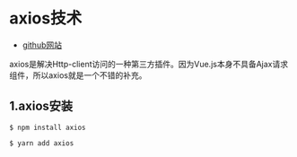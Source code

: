 # axios技术
- [github网站](https://github.com/axios/axios)

axios是解决Http-client访问的一种第三方插件。因为Vue.js本身不具备Ajax请求组件，所以axios就是一个不错的补充。

## 1.axios安装

```shell
$ npm install axios
```

```shell
$ yarn add axios
```




